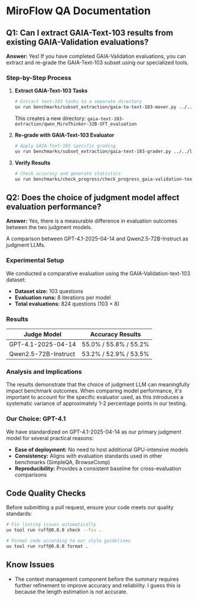 # MiroFlow QA Documentation

## Q1: Can I extract GAIA-Text-103 results from existing GAIA-Validation evaluations?

**Answer:** Yes! If you have completed GAIA-Validation evaluations, you can extract and re-grade the GAIA-Text-103 subset using our specialized tools.

### Step-by-Step Process

1. **Extract GAIA-Text-103 Tasks**

   ```bash
   # Extract text-103 tasks to a separate directory
   uv run benchmarks/subset_extraction/gaia-to-text-103-mover.py ../../logs/gaia-validation/0806/qwen_MiroThinker-32B-SFT_evaluation
   ```

   This creates a new directory: `gaia-text-103-extraction/qwen_MiroThinker-32B-SFT_evaluation`

2. **Re-grade with GAIA-Text-103 Evaluator**

   ```bash
   # Apply GAIA-Text-103 specific grading
   uv run benchmarks/subset_extraction/gaia-text-103-grader.py ../../logs/gaia-validation/0806/gaia-text-103-extraction
   ```

3. **Verify Results**

   ```bash
   # Check accuracy and generate statistics
   uv run benchmarks/check_progress/check_progress_gaia-validation-text-103.py ../../logs/gaia-validation/0806/gaia-text-103-extraction
   ```

## Q2: Does the choice of judgment model affect evaluation performance?

**Answer:** Yes, there is a measurable difference in evaluation outcomes between the two judgment models.

A comparison between GPT-4.1-2025-04-14 and Qwen2.5-72B-Instruct as judgment LLMs.

### Experimental Setup

We conducted a comparative evaluation using the GAIA-Validation-text-103 dataset:

- **Dataset size:** 103 questions
- **Evaluation runs:** 8 iterations per model
- **Total evaluations:** 824 questions (103 × 8)

### Results

| Judge Model | Accuracy Results |
|-------------|------------------|
| GPT-4.1-2025-04-14 | 55.0% / 55.8% / 55.2% |
| Qwen2.5-72B-Instruct | 53.2% / 52.9% / 53.5% |

### Analysis and Implications

The results demonstrate that the choice of judgment LLM can meaningfully impact benchmark outcomes. When comparing model performance, it's important to account for the specific evaluator used, as this introduces a systematic variance of approximately 1-2 percentage points in our testing.

### Our Choice: GPT-4.1

We have standardized on GPT-4.1-2025-04-14 as our primary judgment model for several practical reasons:

- **Ease of deployment:** No need to host additional GPU-intensive models
- **Consistency:** Aligns with evaluation standards used in other benchmarks (SimpleQA, BrowseComp)
- **Reproducibility:** Provides a consistent baseline for cross-evaluation comparisons

## Code Quality Checks

Before submitting a pull request, ensure your code meets our quality standards:

```bash
# Fix linting issues automatically
uv tool run ruff@0.8.0 check --fix .

# Format code according to our style guidelines
uv tool run ruff@0.8.0 format .
```

## Know Issues

- The context management component before the summary requires further refinement to improve accuracy and reliability. I guess this is because the length estimation is not accurate.
